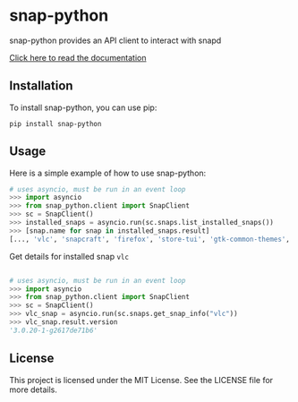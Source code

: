 # snap-python

snap-python provides an API client to interact with snapd

[Click here to read the documentation](https://alexdlukens.github.io/snap-python/)

## Installation

To install snap-python, you can use pip:

```
pip install snap-python
```

## Usage

Here is a simple example of how to use snap-python:

```python
# uses asyncio, must be run in an event loop
>>> import asyncio
>>> from snap_python.client import SnapClient
>>> sc = SnapClient()
>>> installed_snaps = asyncio.run(sc.snaps.list_installed_snaps())
>>> [snap.name for snap in installed_snaps.result]
[..., 'vlc', 'snapcraft', 'firefox', 'store-tui', 'gtk-common-themes', 'thunderbird', ...]
```

Get details for installed snap `vlc`

```python

# uses asyncio, must be run in an event loop
>>> import asyncio
>>> from snap_python.client import SnapClient
>>> sc = SnapClient()
>>> vlc_snap = asyncio.run(sc.snaps.get_snap_info("vlc"))
>>> vlc_snap.result.version
'3.0.20-1-g2617de71b6'
```

## License

This project is licensed under the MIT License. See the LICENSE file for more details.
